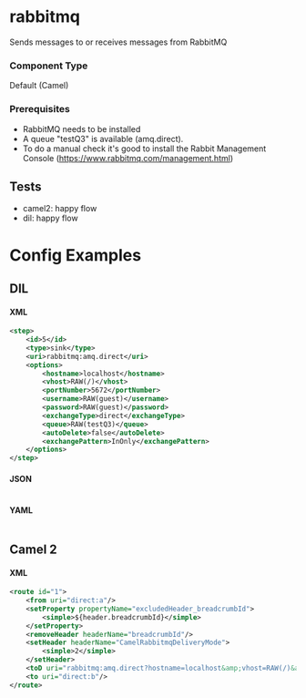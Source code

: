 # rabbitmq

Sends messages to or receives messages from RabbitMQ 

### Component Type

Default (Camel)

### Prerequisites

- RabbitMQ needs to be installed
- A queue "testQ3" is available (amq.direct).
- To do a manual check it's good to install the Rabbit Management Console (https://www.rabbitmq.com/management.html)

## Tests

- camel2: happy flow
- dil: happy flow

# Config Examples

## DIL

#### XML

```xml
<step>
    <id>5</id>
    <type>sink</type>
    <uri>rabbitmq:amq.direct</uri>
    <options>
        <hostname>localhost</hostname>
        <vhost>RAW(/)</vhost>
        <portNumber>5672</portNumber>
        <username>RAW(guest)</username>
        <password>RAW(guest)</password>								
        <exchangeType>direct</exchangeType>
        <queue>RAW(testQ3)</queue>
        <autoDelete>false</autoDelete>
        <exchangePattern>InOnly</exchangePattern>
    </options>
</step>
```

#### JSON

```json

```

#### YAML

```yaml

```

## Camel 2

#### XML

```xml
<route id="1">
    <from uri="direct:a"/>
    <setProperty propertyName="excludedHeader_breadcrumbId">
        <simple>${header.breadcrumbId}</simple>
    </setProperty>
    <removeHeader headerName="breadcrumbId"/>
    <setHeader headerName="CamelRabbitmqDeliveryMode">
        <simple>2</simple>
    </setHeader>
    <toD uri="rabbitmq:amq.direct?hostname=localhost&amp;vhost=RAW(/)&amp;portNumber=5672&amp;username=RAW(guest)&amp;password=RAW(guest)&amp;exchangeType=direct&amp;queue=RAW(testQ3)&amp;durable=true&amp;autoDelete=false&amp;exchangePattern=InOnly"/>
    <to uri="direct:b"/>
</route>
```